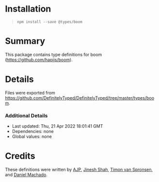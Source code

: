 # Installation
> `npm install --save @types/boom`

# Summary
This package contains type definitions for boom (https://github.com/hapijs/boom).

# Details
Files were exported from https://github.com/DefinitelyTyped/DefinitelyTyped/tree/master/types/boom.

### Additional Details
 * Last updated: Thu, 21 Apr 2022 18:01:41 GMT
 * Dependencies: none
 * Global values: none

# Credits
These definitions were written by [AJP](https://github.com/AJamesPhillips), [Jinesh Shah](https://github.com/jineshshah36), [Timon van Spronsen](https://github.com/TimonVS), and [Daniel Machado](https://github.com/danielmachado).

